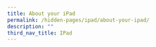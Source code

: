 ```yaml
---
title: About your iPad
permalink: /hidden-pages/ipad/about-your-ipad/
description: ""
third_nav_title: IPad
---
```

